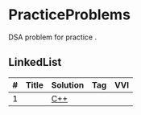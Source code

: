 # PracticeProblems
DSA problem for practice .



## LinkedList
|  #  | Title           |  Solution     |  Tag           | VVI           |
|-----|-----------------|---------------|----------------|---------------|
|1    |                 |  [C++](./CPP/addTwoNumbers.cpp)     |                |               |